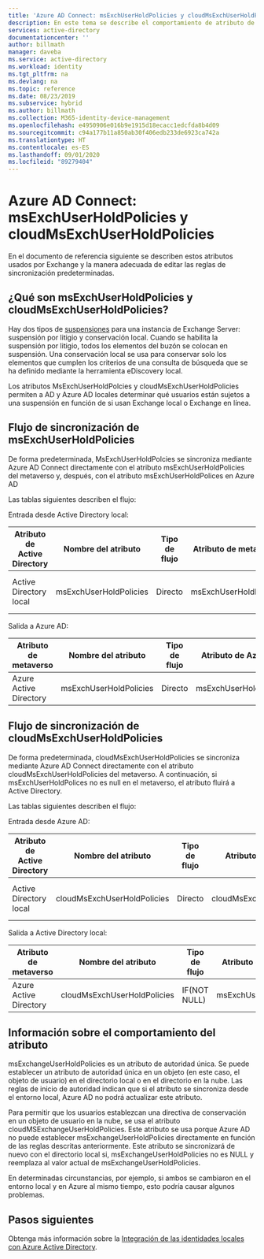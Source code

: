 ```yaml
---
title: 'Azure AD Connect: msExchUserHoldPolicies y cloudMsExchUserHoldPolicies | Microsoft Docs'
description: En este tema se describe el comportamiento de atributo de los atributos msExchUserHoldPolicies y cloudMsExchUserHoldPolicies
services: active-directory
documentationcenter: ''
author: billmath
manager: daveba
ms.service: active-directory
ms.workload: identity
ms.tgt_pltfrm: na
ms.devlang: na
ms.topic: reference
ms.date: 08/23/2019
ms.subservice: hybrid
ms.author: billmath
ms.collection: M365-identity-device-management
ms.openlocfilehash: e4950906e016b9e1915d18ecacc1edcfda8b4d09
ms.sourcegitcommit: c94a177b11a850ab30f406edb233de6923ca742a
ms.translationtype: HT
ms.contentlocale: es-ES
ms.lasthandoff: 09/01/2020
ms.locfileid: "89279404"
---
```

# <a name="azure-ad-connect---msexchuserholdpolicies-and-cloudmsexchuserholdpolicies"></a>Azure AD Connect: msExchUserHoldPolicies y cloudMsExchUserHoldPolicies
En el documento de referencia siguiente se describen estos atributos usados por Exchange y la manera adecuada de editar las reglas de sincronización predeterminadas.

## <a name="what-are-msexchuserholdpolicies-and-cloudmsexchuserholdpolicies"></a>¿Qué son msExchUserHoldPolicies y cloudMsExchUserHoldPolicies?
Hay dos tipos de [suspensiones](/Exchange/policy-and-compliance/holds/holds?view=exchserver-2019) para una instancia de Exchange Server: suspensión por litigio y conservación local. Cuando se habilita la suspensión por litigio, todos los elementos del buzón se colocan en suspensión.  Una conservación local se usa para conservar solo los elementos que cumplen los criterios de una consulta de búsqueda que se ha definido mediante la herramienta eDiscovery local.

Los atributos MsExchUserHoldPolcies y cloudMsExchUserHoldPolicies permiten a AD y Azure AD locales determinar qué usuarios están sujetos a una suspensión en función de si usan Exchange local o Exchange en línea.

## <a name="msexchuserholdpolicies-synchronization-flow"></a>Flujo de sincronización de msExchUserHoldPolicies
De forma predeterminada, MsExchUserHoldPolcies se sincroniza mediante Azure AD Connect directamente con el atributo msExchUserHoldPolicies del metaverso y, después, con el atributo msExchUserHoldPolices en Azure AD

Las tablas siguientes describen el flujo:

Entrada desde Active Directory local:

|Atributo de Active Directory|Nombre del atributo|Tipo de flujo|Atributo de metaverso|Regla de sincronización|
|-----|-----|-----|-----|-----|
|Active Directory local|msExchUserHoldPolicies|Directo|msExchUserHoldPolices|Entrada desde AD: intercambio de usuarios|

Salida a Azure AD:

|Atributo de metaverso|Nombre del atributo|Tipo de flujo|Atributo de Azure AD|Regla de sincronización|
|-----|-----|-----|-----|-----|
|Azure Active Directory|msExchUserHoldPolicies|Directo|msExchUserHoldPolicies|Salida a AAD: UserExchangeOnline|

## <a name="cloudmsexchuserholdpolicies-synchronization-flow"></a>Flujo de sincronización de cloudMsExchUserHoldPolicies
De forma predeterminada, cloudMsExchUserHoldPolicies se sincroniza mediante Azure AD Connect directamente con el atributo cloudMsExchUserHoldPolicies del metaverso. A continuación, si msExchUserHoldPolices no es null en el metaverso, el atributo fluirá a Active Directory.

Las tablas siguientes describen el flujo:

Entrada desde Azure AD:

|Atributo de Active Directory|Nombre del atributo|Tipo de flujo|Atributo de metaverso|Regla de sincronización|
|-----|-----|-----|-----|-----|
|Active Directory local|cloudMsExchUserHoldPolicies|Directo|cloudMsExchUserHoldPolicies|Entrada desde AAD: intercambio de usuarios|

Salida a Active Directory local:

|Atributo de metaverso|Nombre del atributo|Tipo de flujo|Atributo de Azure AD|Regla de sincronización|
|-----|-----|-----|-----|-----|
|Azure Active Directory|cloudMsExchUserHoldPolicies|IF(NOT NULL)|msExchUserHoldPolicies|Salida a AD: UserExchangeOnline|

## <a name="information-on-the-attribute-behavior"></a>Información sobre el comportamiento del atributo
msExchangeUserHoldPolicies es un atributo de autoridad única.  Se puede establecer un atributo de autoridad única en un objeto (en este caso, el objeto de usuario) en el directorio local o en el directorio en la nube.  Las reglas de inicio de autoridad indican que si el atributo se sincroniza desde el entorno local, Azure AD no podrá actualizar este atributo.

Para permitir que los usuarios establezcan una directiva de conservación en un objeto de usuario en la nube, se usa el atributo cloudMSExchangeUserHoldPolicies. Este atributo se usa porque Azure AD no puede establecer msExchangeUserHoldPolicies directamente en función de las reglas descritas anteriormente.  Este atributo se sincronizará de nuevo con el directorio local si, msExchangeUserHoldPolicies no es NULL y reemplaza al valor actual de msExchangeUserHoldPolicies.

En determinadas circunstancias, por ejemplo, si ambos se cambiaron en el entorno local y en Azure al mismo tiempo, esto podría causar algunos problemas.  

## <a name="next-steps"></a>Pasos siguientes
Obtenga más información sobre la [Integración de las identidades locales con Azure Active Directory](whatis-hybrid-identity.md).